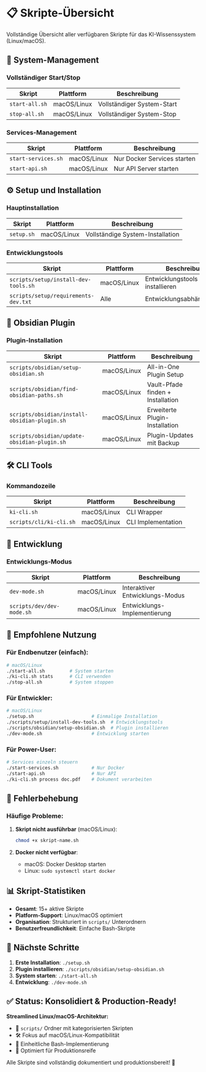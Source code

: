 # 📋 Skripte-Übersicht

Vollständige Übersicht aller verfügbaren Skripte für das KI-Wissenssystem (Linux/macOS).

## 🚀 System-Management

### Vollständiger Start/Stop
| Skript | Plattform | Beschreibung |
|--------|-----------|--------------|
| `start-all.sh` | macOS/Linux | Vollständiger System-Start |
| `stop-all.sh` | macOS/Linux | Vollständiger System-Stop |

### Services-Management
| Skript | Plattform | Beschreibung |
|--------|-----------|--------------|
| `start-services.sh` | macOS/Linux | Nur Docker Services starten |
| `start-api.sh` | macOS/Linux | Nur API Server starten |

## ⚙️ Setup und Installation

### Hauptinstallation
| Skript | Plattform | Beschreibung |
|--------|-----------|--------------|
| `setup.sh` | macOS/Linux | Vollständige System-Installation |

### Entwicklungstools
| Skript | Plattform | Beschreibung |
|--------|-----------|--------------|
| `scripts/setup/install-dev-tools.sh` | macOS/Linux | Entwicklungstools installieren |
| `scripts/setup/requirements-dev.txt` | Alle | Entwicklungsabhängigkeiten |

## 📱 Obsidian Plugin

### Plugin-Installation
| Skript | Plattform | Beschreibung |
|--------|-----------|--------------|
| `scripts/obsidian/setup-obsidian.sh` | macOS/Linux | All-in-One Plugin Setup |
| `scripts/obsidian/find-obsidian-paths.sh` | macOS/Linux | Vault-Pfade finden + Installation |
| `scripts/obsidian/install-obsidian-plugin.sh` | macOS/Linux | Erweiterte Plugin-Installation |
| `scripts/obsidian/update-obsidian-plugin.sh` | macOS/Linux | Plugin-Updates mit Backup |

## 🛠️ CLI Tools

### Kommandozeile
| Skript | Plattform | Beschreibung |
|--------|-----------|--------------|
| `ki-cli.sh` | macOS/Linux | CLI Wrapper |
| `scripts/cli/ki-cli.sh` | macOS/Linux | CLI Implementation |

## 🚀 Entwicklung

### Entwicklungs-Modus
| Skript | Plattform | Beschreibung |
|--------|-----------|--------------|
| `dev-mode.sh` | macOS/Linux | Interaktiver Entwicklungs-Modus |
| `scripts/dev/dev-mode.sh` | macOS/Linux | Entwicklungs-Implementierung |

## 📁 Empfohlene Nutzung

### Für Endbenutzer (einfach):
```bash
# macOS/Linux
./start-all.sh         # System starten
./ki-cli.sh stats      # CLI verwenden
./stop-all.sh          # System stoppen
```

### Für Entwickler:
```bash
# macOS/Linux
./setup.sh                     # Einmalige Installation
./scripts/setup/install-dev-tools.sh  # Entwicklungstools
./scripts/obsidian/setup-obsidian.sh  # Plugin installieren
./dev-mode.sh                  # Entwicklung starten
```

### Für Power-User:
```bash
# Services einzeln steuern
./start-services.sh            # Nur Docker
./start-api.sh                 # Nur API
./ki-cli.sh process doc.pdf    # Dokument verarbeiten
```

## 🔧 Fehlerbehebung

### Häufige Probleme:

1. **Skript nicht ausführbar** (macOS/Linux):
   ```bash
   chmod +x skript-name.sh
   ```

2. **Docker nicht verfügbar**:
   - macOS: Docker Desktop starten
   - Linux: `sudo systemctl start docker`

## 📊 Skript-Statistiken

- **Gesamt**: 15+ aktive Skripte
- **Platform-Support**: Linux/macOS optimiert
- **Organisation**: Strukturiert in `scripts/` Unterordnern
- **Benutzerfreundlichkeit**: Einfache Bash-Skripte

## 🎯 Nächste Schritte

1. **Erste Installation**: `./setup.sh`
2. **Plugin installieren**: `./scripts/obsidian/setup-obsidian.sh`
3. **System starten**: `./start-all.sh`
4. **Entwicklung**: `./dev-mode.sh`

## ✅ Status: Konsolidiert & Production-Ready!

**Streamlined Linux/macOS-Architektur:**
- 📂 `scripts/` Ordner mit kategorisierten Skripten
- 🛠️ Fokus auf macOS/Linux-Kompatibilität
- 📱 Einheitliche Bash-Implementierung
- 🚀 Optimiert für Produktionsreife

Alle Skripte sind vollständig dokumentiert und produktionsbereit! 🎉 
